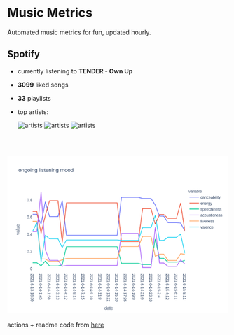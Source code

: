 # Music Metrics

Automated music metrics for fun, updated hourly.

## Spotify

- currently listening to **TENDER - Own Up**

- **3099** liked songs
- **33** playlists

- top artists: 

    ![artists](https://i.scdn.co/image/ab6761610000f178059b0c42483cc0958c1c2bc4) ![artists](https://i.scdn.co/image/8bf432a5ebaa42ac0a13209ee2b627506d10b92b) ![artists](https://i.scdn.co/image/8a188b7236f3c78416a3f75c9da52957ed3bcb9b)

<br></br>

<!-- ## Audio features for currently playing

![feature spread](figures/auto.png) -->

![ongoing features](figures/timeseries.png)

actions + readme code from [here](https://github.com/gargakshit/gargakshit)
